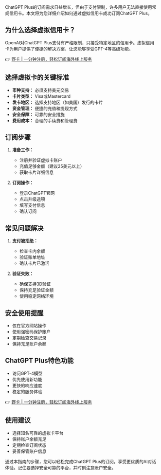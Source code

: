 ChatGPT Plus的订阅需求日益增长，但由于支付限制，许多用户无法直接使用常规信用卡。本文将为您详细介绍如何通过虚拟信用卡成功订阅ChatGPT Plus。

## 为什么选择虚拟信用卡？

OpenAI对ChatGPT Plus支付有严格限制，只接受特定地区的信用卡。虚拟信用卡为用户提供了便捷的解决方案，让您能够享受GPT-4等高级功能。

👉 [野卡 | 一分钟注册，轻松订阅海外线上服务](https://bit.ly/bewildcard)

## 选择虚拟卡的关键标准

- **币种支持：** 必须支持美元交易
- **卡片类型：** Visa或Mastercard
- **发卡地区：** 选择支持地区（如美国）发行的卡片
- **资金管理：** 便捷的充值和提现方式
- **安全保障：** 可靠的安全措施
- **费用成本：** 合理的手续费和管理费

## 订阅步骤

1. **准备工作：**
   - 注册并验证虚拟卡账户
   - 充值足够金额（建议25美元以上）
   - 获取卡片详细信息

2. **订阅操作：**
   - 登录ChatGPT官网
   - 点击升级选项
   - 填写支付信息
   - 确认订阅

## 常见问题解决

1. **支付被拒绝：**
   - 检查卡内余额
   - 验证账单地址
   - 确认卡片已激活

2. **验证失败：**
   - 确保支持3D验证
   - 保持充足验证金额
   - 使用稳定网络环境

## 安全使用提醒

- 仅在官方网站操作
- 使用强密码保护账户
- 定期检查交易记录
- 保持充足账户余额

## ChatGPT Plus特色功能

- 访问GPT-4模型
- 优先使用新功能
- 更快的响应速度
- 稳定的服务体验

👉 [野卡 | 一分钟注册，轻松订阅海外线上服务](https://bit.ly/bewildcard)

## 使用建议

- 选择知名可靠的虚拟卡平台
- 保持账户余额充足
- 定期检查订阅状态
- 妥善保管账户信息

通过本指南的步骤，您可以轻松完成ChatGPT Plus的订阅，享受更优质的AI对话体验。记住要选择安全可靠的平台，并时刻注意账户安全。